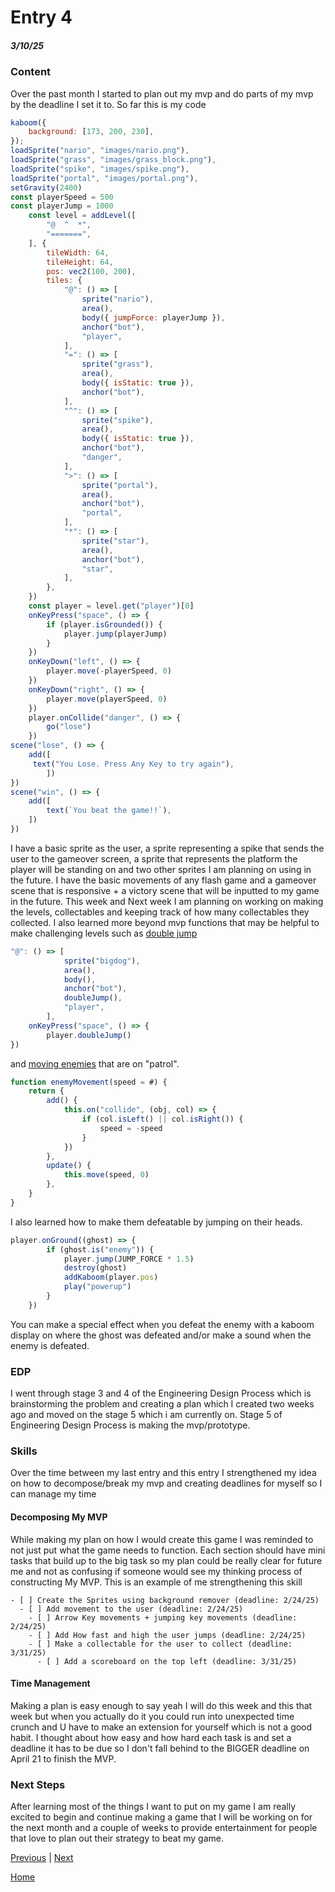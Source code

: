 # Entry 4
##### 3/10/25


### Content
Over the past month I started to plan out my mvp and do parts of my mvp by the deadline I set it to. So far this is my code
```js
kaboom({
    background: [173, 200, 230],
});
loadSprite("nario", "images/nario.png"),
loadSprite("grass", "images/grass_block.png"),
loadSprite("spike", "images/spike.png"),
loadSprite("portal", "images/portal.png"),
setGravity(2400)
const playerSpeed = 500
const playerJump = 1000
    const level = addLevel([
        "@  ^  *",
        "=======",
    ], {
        tileWidth: 64,
        tileHeight: 64,
        pos: vec2(100, 200),
        tiles: {
            "@": () => [
                sprite("nario"),
                area(),
                body({ jumpForce: playerJump }),
                anchor("bot"),
                "player",
            ],
            "=": () => [
                sprite("grass"),
                area(),
                body({ isStatic: true }),
                anchor("bot"),
            ],
            "^": () => [
                sprite("spike"),
                area(),
                body({ isStatic: true }),
                anchor("bot"),
                "danger",
            ],
            ">": () => [
                sprite("portal"),
                area(),
                anchor("bot"),
                "portal",
            ],
            "*": () => [
                sprite("star"),
                area(),
                anchor("bot"),
                "star",
            ],
        },
    })
    const player = level.get("player")[0]
    onKeyPress("space", () => {
        if (player.isGrounded()) {
            player.jump(playerJump)
        }
    })
    onKeyDown("left", () => {
        player.move(-playerSpeed, 0)
    })
    onKeyDown("right", () => {
        player.move(playerSpeed, 0)
    })
    player.onCollide("danger", () => {
        go("lose")
    })
scene("lose", () => {
    add([
     text("You Lose. Press Any Key to try again"),
        ])
})
scene("win", () => {
    add([
        text(`You beat the game!!`),
    ])
})
```
 I have a basic sprite as the user, a sprite representing a spike that sends the user to the gameover screen, a sprite that represents the platform the player will be standing on and two other sprites I am planning on using in the future. I have the basic movements of any flash game and a gameover scene that is responsive + a victory scene that will be inputted to my game in the future. This week and Next week I am planning on working on making the levels, collectables and keeping track of how many collectables they collected. I also learned more beyond mvp functions that may be helpful to make challenging levels such as [double jump](https://kaboomjs.com/play?example=doublejump)
``` js
"@": () => [
            sprite("bigdog"),
            area(),
            body(),
            anchor("bot"),
            doubleJump(),
            "player",
        ],
    onKeyPress("space", () => {
        player.doubleJump()
})
```
and [moving enemies](https://kaboomjs.com/play?example=platformer) that are on "patrol".
```js
function enemyMovement(speed = #) {
    return {
        add() {
            this.on("collide", (obj, col) => {
                if (col.isLeft() || col.isRight()) {
                    speed = -speed
                }
            })
        },
        update() {
            this.move(speed, 0)
        },
    }
}
```
I also learned how to make them defeatable by jumping on their heads.
```js
player.onGround((ghost) => {
        if (ghost.is("enemy")) {
            player.jump(JUMP_FORCE * 1.5)
            destroy(ghost)
            addKaboom(player.pos)
            play("powerup")
        }
    })
```
You can make a special effect when you defeat the enemy with a kaboom display on where the ghost was defeated and/or make a sound when the enemy is defeated.
### EDP
I went through stage 3 and 4 of the Engineering Design Process which is brainstorming the problem and creating a plan which I created two weeks ago and moved on the stage 5 which i am currently on. Stage 5 of Engineering Design Process is making the mvp/prototype.
### Skills
Over the time between my last entry and this entry I strengthened my idea on how to decompose/break my mvp and creating deadlines for myself so I can manage my time
#### Decomposing My MVP
While making my plan on how I would create this game I was reminded to not just put what the game needs to function. Each section should have mini tasks that build up to the big task so my plan could be really clear for future me and not as confusing if someone would see my thinking process of constructing My MVP. This is an example of me strengthening this skill
```
- [ ] Create the Sprites using background remover (deadline: 2/24/25)
  - [ ] Add movement to the user (deadline: 2/24/25)
    - [ ] Arrow Key movements + jumping key movements (deadline: 2/24/25)
    - [ ] Add How fast and high the user jumps (deadline: 2/24/25)
    - [ ] Make a collectable for the user to collect (deadline: 3/31/25)
      - [ ] Add a scoreboard on the top left (deadline: 3/31/25)
```
#### Time Management
Making a plan is easy enough to say yeah I will do this week and this that week but when you actually do it you could run into unexpected time crunch and U have to make an extension for yourself which is not a good habit. I thought about how easy and how hard each task is and set a deadline it has to be due so I don't fall behind to the BIGGER deadline on April 21 to finish the MVP.


### Next Steps
After learning most of the things I want to put on my game I am really excited to begin and continue making a game that I will be working on for the next month and a couple of weeks to provide entertainment for people that love to plan out their strategy to beat my game.


[Previous](entry03.md) | [Next](entry05.md)


[Home](../README.md)




